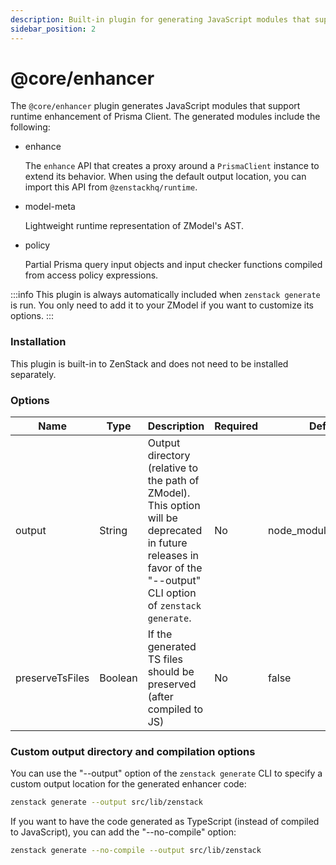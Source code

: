 ```yaml
---
description: Built-in plugin for generating JavaScript modules that support runtime enhancement of Prisma Client.
sidebar_position: 2
---
```


# @core/enhancer

The `@core/enhancer` plugin generates JavaScript modules that support runtime enhancement of Prisma Client. The generated modules include the following:

- enhance

    The `enhance` API that creates a proxy around a `PrismaClient` instance to extend its behavior. When using the default output location, you can import this API from `@zenstackhq/runtime`.

- model-meta

    Lightweight runtime representation of ZModel's AST.

- policy
  
    Partial Prisma query input objects and input checker functions compiled from access policy expressions.

:::info
This plugin is always automatically included when `zenstack generate` is run. You only need to add it to your ZModel if you want to customize its options.
:::

### Installation

This plugin is built-in to ZenStack and does not need to be installed separately.

### Options

| Name   | Type   | Description      | Required | Default                    |
| ------ | ------ | ---------------- | -------- | -------------------------- |
| output | String | Output directory (relative to the path of ZModel). This option will be deprecated in future releases in favor of the "--output" CLI option of `zenstack generate`. | No       | node_modules/.zenstack |
| preserveTsFiles | Boolean | If the generated TS files should be preserved (after compiled to JS) | No | false |

### Custom output directory and compilation options

You can use the "--output" option of the `zenstack generate` CLI to specify a custom output location for the generated enhancer code:

```bash
zenstack generate --output src/lib/zenstack
```

If you want to have the code generated as TypeScript (instead of compiled to JavaScript), you can add the "--no-compile" option:

```bash
zenstack generate --no-compile --output src/lib/zenstack
```
